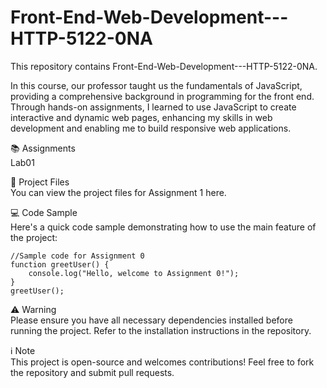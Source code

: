 # Front-End-Web-Development---HTTP-5122-0NA
This repository contains Front-End-Web-Development---HTTP-5122-0NA.

In this course, our professor taught us the fundamentals of JavaScript, providing a comprehensive background in programming for the front end. Through hands-on assignments, I learned to use JavaScript to create interactive and dynamic web pages, enhancing my skills in web development and enabling me to build responsive web applications.

📚 Assignments <br/>
Lab01<br/>

🔗 Project Files<br/>
You can view the project files for Assignment 1 here.<br/>

💻 Code Sample<br/>
Here's a quick code sample demonstrating how to use the main feature of the project:<br/>

```
//Sample code for Assignment 0
function greetUser() {
    console.log("Hello, welcome to Assignment 0!");
}
greetUser();
```
⚠️ Warning<br/>
Please ensure you have all necessary dependencies installed before running the project. Refer to the installation instructions in the repository.

ℹ️ Note<br/>
This project is open-source and welcomes contributions! Feel free to fork the repository and submit pull requests.
